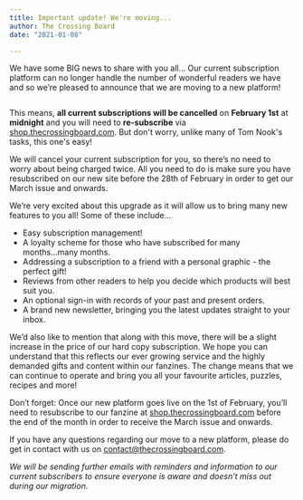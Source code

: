 ```yaml
---
title: Important update! We're moving...
author: The Crossing Board
date: "2021-01-08"

---
```


We have some BIG news to share with you all... Our current subscription platform can no longer handle the number of wonderful readers we have and so we’re pleased to announce that we are moving to a new platform!

<div class="image-center">
<img class="no-border" src="/images/calendar/sold-out.png" alt="" />
</div>

This means, **all current subscriptions will be cancelled** on **February 1st** at **midnight** and you will need to **re-subscribe** via [shop.thecrossingboard.com](https://shop.thecrossingboard.com). But don't worry, unlike many of Tom Nook's tasks, this one's easy!

We will cancel your current subscription for you, so there’s no need to worry about being charged twice. All you need to do is make sure you have resubscribed on our new site before the 28th of February in order to get our March issue and onwards. 

We’re very excited about this upgrade as it will allow us to bring many new features to you all! Some of these include...

- Easy subscription management!
- A loyalty scheme for those who have subscribed for many months...many months.
- Addressing a subscription to a friend with a personal graphic - the perfect gift!
- Reviews from other readers to help you decide which products will best suit you.
- An optional sign-in with records of your past and present orders.
- A brand new newsletter, bringing you the latest updates straight to your inbox.

We’d also like to mention that along with this move, there will be a slight increase in the price of our hard copy subscription. We hope you can understand that this reflects our ever growing service and the highly demanded gifts and content within our fanzines. The change means that we can continue to operate and bring you all your favourite articles, puzzles, recipes and more!

Don’t forget: Once our new platform goes live on the 1st of February, you’ll need to resubscribe to our fanzine at [shop.thecrossingboard.com](https://shop.thecrossingboard.com) before the end of the month in order to receive the March issue and onwards.

If you have any questions regarding our move to a new platform, please do get in contact with us on contact@thecrossingboard.com. 

*We will be sending further emails with reminders and information to our current subscribers to ensure everyone is aware and doesn’t miss out during our migration.*


